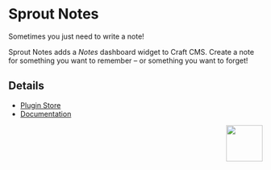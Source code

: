 # Sprout Notes

Sometimes you just need to write a note!

Sprout Notes adds a _Notes_ dashboard widget to Craft CMS. Create a note for something you want to remember – or something you want to forget!

## Details

- [Plugin Store](https://plugins.craftcms.com/sprout-notes)
- [Documentation](https://sprout.barrelstrengthdesign.com/docs/notes/)
 
<a href="https://sprout.barrelstrengthdesign.com" target="_blank">
  <img src="https://s3.amazonaws.com/sprout.barrelstrengthdesign.com-assets/content/plugins/sprout-icon.svg" width="72" height="72" align="right">
</a>

